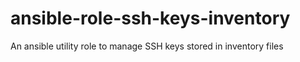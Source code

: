 # ansible-role-ssh-keys-inventory
An ansible utility role to manage SSH keys stored in inventory files

